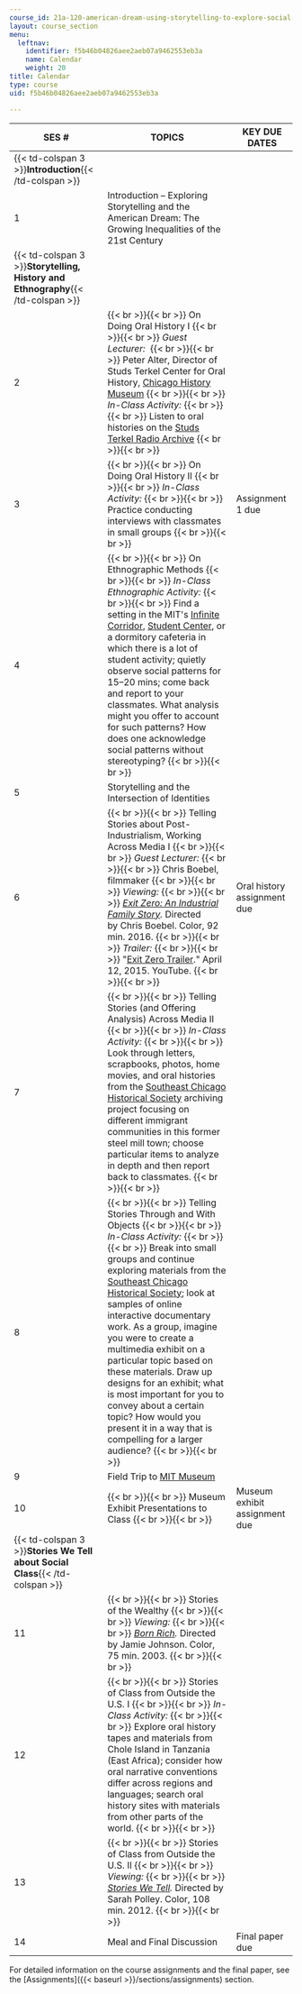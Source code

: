 ```yaml
---
course_id: 21a-120-american-dream-using-storytelling-to-explore-social-class-in-the-united-states-spring-2018
layout: course_section
menu:
  leftnav:
    identifier: f5b46b04826aee2aeb07a9462553eb3a
    name: Calendar
    weight: 20
title: Calendar
type: course
uid: f5b46b04826aee2aeb07a9462553eb3a

---
```


| SES # | TOPICS | KEY DUE DATES |
| --- | --- | --- |
| {{< td-colspan 3 >}}**Introduction**{{< /td-colspan >}} |||
| 1 | Introduction – Exploring Storytelling and the American Dream: The Growing Inequalities of the 21st Century | &nbsp; |
| {{< td-colspan 3 >}}**Storytelling, History and Ethnography**{{< /td-colspan >}} |||
| 2 |  {{< br >}}{{< br >}} On Doing Oral History I {{< br >}}{{< br >}} _Guest Lecturer:_  {{< br >}}{{< br >}} Peter Alter, Director of Studs Terkel Center for Oral History, [Chicago History Museum](https://www.chicagohistory.org/studsterkel/) {{< br >}}{{< br >}} _In-Class Activity:_ {{< br >}}{{< br >}} Listen to oral histories on the [Studs Terkel Radio Archive](https://studsterkel.wfmt.com/) {{< br >}}{{< br >}}  | &nbsp; |
| 3 |  {{< br >}}{{< br >}} On Doing Oral History II {{< br >}}{{< br >}} _In-Class Activity:_ {{< br >}}{{< br >}} Practice conducting interviews with classmates in small groups {{< br >}}{{< br >}}  | Assignment 1 due |
| 4 |  {{< br >}}{{< br >}} On Ethnographic Methods {{< br >}}{{< br >}} _In-Class Ethnographic Activity:_ {{< br >}}{{< br >}} Find a setting in the MIT's [Infinite Corridor](https://mitadmissions.org/help/faq/infinite-corridor/), [Student Center](https://studentlife.mit.edu/cac/stratton-student-center), or a dormitory cafeteria in which there is a lot of student activity; quietly observe social patterns for 15–20 mins; come back and report to your classmates. What analysis might you offer to account for such patterns? How does one acknowledge social patterns without stereotyping? {{< br >}}{{< br >}}  | &nbsp; |
| 5 | Storytelling and the Intersection of Identities | &nbsp; |
| 6 |  {{< br >}}{{< br >}} Telling Stories about Post-Industrialism, Working Across Media I {{< br >}}{{< br >}} _Guest Lecturer:_  {{< br >}}{{< br >}} Chris Boebel, filmmaker {{< br >}}{{< br >}} _Viewing:_ {{< br >}}{{< br >}} _[Exit Zero: An Industrial Family Story](http://societyforvisualanthropology.org/mediafestival/exit-zero-industrial-family-story/)._ Directed by Chris Boebel. Color, 92 min. 2016. {{< br >}}{{< br >}} _Trailer:_ {{< br >}}{{< br >}} "[Exit Zero Trailer](https://www.youtube.com/watch?v=2RWNi-NVbMw&feature=youtu.be)." April 12, 2015. YouTube. {{< br >}}{{< br >}}  | Oral history assignment due  |
| 7 |  {{< br >}}{{< br >}} Telling Stories (and Offering Analysis) Across Media II {{< br >}}{{< br >}} _In-Class Activity:_ {{< br >}}{{< br >}} Look through letters, scrapbooks, photos, home movies, and oral histories from the [Southeast Chicago Historical Society](http://www.pullman-museum.org/ihaccr/sechs.html) archiving project focusing on different immigrant communities in this former steel mill town; choose particular items to analyze in depth and then report back to classmates. {{< br >}}{{< br >}}  | &nbsp; |
| 8 |  {{< br >}}{{< br >}} Telling Stories Through and With Objects {{< br >}}{{< br >}} _In-Class Activity:_ {{< br >}}{{< br >}} Break into small groups and continue exploring materials from the [Southeast Chicago Historical Society](http://www.pullman-museum.org/ihaccr/sechs.html); look at samples of online interactive documentary work. As a group, imagine you were to create a multimedia exhibit on a particular topic based on these materials. Draw up designs for an exhibit; what is most important for you to convey about a certain topic? How would you present it in a way that is compelling for a larger audience? {{< br >}}{{< br >}}  | &nbsp; |
| 9 | Field Trip to [MIT Museum](https://mitmuseum.mit.edu/) | &nbsp; |
| 10 |  {{< br >}}{{< br >}} Museum Exhibit Presentations to Class {{< br >}}{{< br >}}  | Museum exhibit assignment due   |
| {{< td-colspan 3 >}}**Stories We Tell about Social Class**{{< /td-colspan >}} |||
| 11 |  {{< br >}}{{< br >}} Stories of the Wealthy {{< br >}}{{< br >}} _Viewing:_ {{< br >}}{{< br >}} _[Born Rich](https://www.imdb.com/title/tt0342143/?ref_=fn_al_tt_1)._ Directed by Jamie Johnson. Color, 75 min. 2003. {{< br >}}{{< br >}}  | &nbsp; |
| 12 |  {{< br >}}{{< br >}} Stories of Class from Outside the U.S. I {{< br >}}{{< br >}} _In-Class Activity:_ {{< br >}}{{< br >}} Explore oral history tapes and materials from Chole Island in Tanzania (East Africa); consider how oral narrative conventions differ across regions and languages; search oral history sites with materials from other parts of the world. {{< br >}}{{< br >}}  | &nbsp; |
| 13 |  {{< br >}}{{< br >}} Stories of Class from Outside the U.S. II {{< br >}}{{< br >}} _Viewing:_ {{< br >}}{{< br >}} _[Stories We Tell](https://www.imdb.com/title/tt2366450/?ref_=nv_sr_1)._ Directed by Sarah Polley. Color, 108 min. 2012. {{< br >}}{{< br >}}  | &nbsp; |
| 14 | Meal and Final Discussion | Final paper due 

For detailed information on the course assignments and the final paper, see the [Assignments]({{< baseurl >}}/sections/assignments) section.